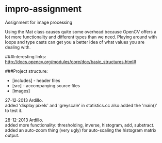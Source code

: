 impro-assignment
================

Assignment for image processing

Using the Mat class causes quite some overhead because OpenCV offers a lot more functionality and different types than we need. Playing around with loops and type casts can get you a better idea of what values you are dealing with.

###Interesting links:
http://docs.opencv.org/modules/core/doc/basic_structures.html#

###Project structure:
- [includes] - header files
- [src] - accompanying source files
- [images]

27-12-2013 Ardillo.<br>
added 'display pixels' and 'greyscale' in statistics.cc also added the 'main()' to test it.

28-12-2013 Ardillo.<br>
added more functionality: thresholding, inverse, histogram, add, substract.
added an auto-zoom thing (very ugly) for auto-scaling the histogram matrix output.